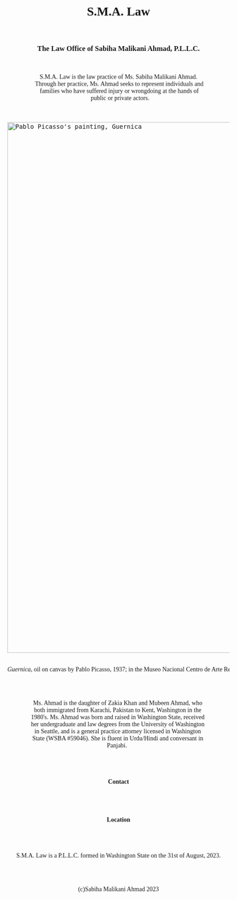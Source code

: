 <html>
<body>
<pre>










<h1 align="center" style="font-family: Times New Roman">S.M.A. Law</h1>  
<h3 align="center" style="font-family: Times New Roman">The Law Office of Sabiha Malikani Ahmad, P.L.L.C.</h3>
<p align="center" style="font-family: Times New Roman">S.M.A. Law is the law practice of Ms. Sabiha Malikani Ahmad.
  Through her practice, Ms. Ahmad seeks to represent individuals and 
  families who have suffered injury or wrongdoing at the hands of 
  public or private actors.</p>







<img src="https://static3.museoreinasofia.es/sites/default/files/obras/DE00050_0.jpg" width="1200" alt="Pablo Picasso's painting, Guernica" class="center">

<p align="center" style="font-family: Times New Roman"><em>Guernica</em>, oil on canvas by Pablo Picasso, 1937; in the Museo Nacional Centro de Arte Reina Sofía, Madrid.</p>





<p align="center" style="font-family: Times New Roman">Ms. Ahmad is the daughter of Zakia Khan and Mubeen Ahmad, who 
both immigrated from Karachi, Pakistan to Kent, Washington in the 
1980's. Ms. Ahmad was born and raised in Washington State, received 
her undergraduate and law degrees from the University of Washington 
in Seattle, and is a general practice attorney licensed in Washington 
State (WSBA #59046). She is fluent in Urdu/Hindi and conversant in 
Panjabi.  </p>





<h4 align="center" style="font-family: Times New Roman">Contact</h5>

<h4 align="center" style="font-family: Times New Roman">Location</h5>





<p align="center" style="font-family: Times New Roman">S.M.A. Law is a P.L.L.C. formed in Washington State on the 31st of August, 2023.</p>






<p align="center" style="font-family: Times New Roman">(c)Sabiha Malikani Ahmad 2023</p>

</pre>
</body>
</html>
